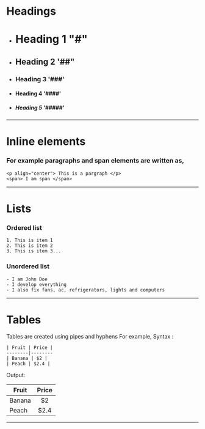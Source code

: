 # Headings
- # Heading 1 "#"
- ## Heading 2 '##"
- ### Heading 3 '###'
- #### Heading 4 '####'
- ##### Heading 5 '#####'

---

# Inline elements

### For example paragraphs and span elements are written as,

```
<p align="center"> This is a pargraph </p>
<span> I am span </span>
```

---

# Lists

### Ordered list

```
1. This is item 1
2. This is item 2
3. This is item 3...
```

### Unordered list

```
- I am John Doe
- I develop everything
- I also fix fans, ac, refrigerators, lights and computers 
```

---

# Tables 

Tables are created using pipes and hyphens
For example, 
Syntax : 
```
| Fruit | Price |
--------|--------
| Banana | $2 |
| Peach | $2.4 |
```
Output:

| Fruit | Price |
|--------|:--------:|
| Banana | $2 |
| Peach | $2.4 |

---
